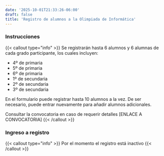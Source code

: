```yaml
---
date: '2025-10-01T21:33:26-06:00'
draft: false
title: 'Registro de alumnos a la Olimpiada de Informática'
---
```


### Instrucciones

{{< callout type="info" >}}
Se registrarán hasta 6 alumnos y 6 alumnas de cada grado participante, los cuales incluyen:
* 4º de primaria
* 5º de primaria
* 6º de primaria
* 1º de secundaria
* 2º de secundaria
* 3º de secundaria

En el formulario puede registrar hasta 10 alumnos a la vez. De ser necesario, puede entrar nuevamente para añadir alumnos adicionales.

Consultar la convocatoria en caso de requerir detalles
[ENLACE A CONVOCATORIA]
{{< /callout >}}

### Ingreso a registro

{{< callout type="info" >}}
Por el momento el registro está inactivo
{{< /callout >}}
